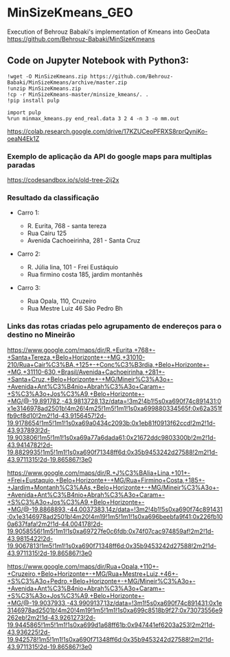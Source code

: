 # MinSizeKmeans_GEO
Execution of Behrouz Babaki's implementation of Kmeans into GeoData https://github.com/Behrouz-Babaki/MinSizeKmeans


## Code on Jupyter Notebook with Python3:

```
!wget -O MinSizeKmeans.zip https://github.com/Behrouz-Babaki/MinSizeKmeans/archive/master.zip
!unzip MinSizeKmeans.zip
!cp -r MinSizeKmeans-master/minsize_kmeans/. .
!pip install pulp
```

```
import pulp
%run minmax_kmeans.py end_real.data 3 2 4 -n 3 -o mm.out
```

https://colab.research.google.com/drive/17KZUCeoPFRXS8rprQyniKo-oeaN4Ek1Z


### Exemplo de aplicação da API do google maps para multiplas paradas

https://codesandbox.io/s/old-tree-2ij2x

### Resultado da classificação

* Carro 1:

  * R. Eurita, 768 - santa tereza
  * Rua Cairu 125
  * Avenida Cachoeirinha, 281 - Santa Cruz

* Carro 2:
  * R. Júlia lina, 101 - Frei Eustáquio
  * Rua firmino costa 185, jardim montanhês

* Carro 3:
  * Rua Opala, 110, Cruzeiro
  * Rua Mestre Luiz 46 São Pedro Bh


### Links das rotas criadas pelo agrupamento de endereços para o destino no Mineirão


https://www.google.com/maps/dir/R.+Eurita,+768+-+Santa+Tereza,+Belo+Horizonte+-+MG,+31010-210/Rua+Cair%C3%BA,+125+-+Conc%C3%B3rdia,+Belo+Horizonte+-+MG,+31110-630,+Brasil/Avenida+Cachoeirinha,+281+-+Santa+Cruz,+Belo+Horizonte+-+MG/Mineir%C3%A3o+-+Avenida+Ant%C3%B4nio+Abrah%C3%A3o+Caram+-+S%C3%A3o+Jos%C3%A9,+Belo+Horizonte+-+MG/@-19.891782,-43.9813728,13z/data=!3m2!4b1!5s0xa690f74c891431:0x1e3146978ad2501b!4m26!4m25!1m5!1m1!1s0xa699880334565f:0x62a351ffb9cf8d10!2m2!1d-43.9156457!2d-19.9178654!1m5!1m1!1s0xa69a0434c2093b:0x1eb81f0913f62ccd!2m2!1d-43.937893!2d-19.903806!1m5!1m1!1s0xa69a77a6dada61:0x21672ddc9803300b!2m2!1d-43.9414782!2d-19.8829935!1m5!1m1!1s0xa690f71348ff6d:0x35b9453242d27588!2m2!1d-43.9711315!2d-19.865867!3e0


https://www.google.com/maps/dir/R.+J%C3%BAlia+Lina,+101+-+Frei+Eustaquio,+Belo+Horizonte+-+MG/Rua+Firmino+Costa,+185+-+Jardim+Montanh%C3%AAs,+Belo+Horizonte+-+MG/Mineir%C3%A3o+-+Avenida+Ant%C3%B4nio+Abrah%C3%A3o+Caram+-+S%C3%A3o+Jos%C3%A9,+Belo+Horizonte+-+MG/@-19.8868893,-44.0037383,14z/data=!3m2!4b1!5s0xa690f74c891431:0x1e3146978ad2501b!4m20!4m19!1m5!1m1!1s0xa696beebfa9f41:0x226fb100a637fafa!2m2!1d-44.004178!2d-19.9058556!1m5!1m1!1s0xa69727fe0c6fdb:0x74f07cac974859af!2m2!1d-43.9815422!2d-19.9067813!1m5!1m1!1s0xa690f71348ff6d:0x35b9453242d27588!2m2!1d-43.9711315!2d-19.865867!3e0


https://www.google.com/maps/dir/Rua+Opala,+110+-+Cruzeiro,+Belo+Horizonte+-+MG/Rua+Mestre+Luiz,+46+-+S%C3%A3o+Pedro,+Belo+Horizonte+-+MG/Mineir%C3%A3o+-+Avenida+Ant%C3%B4nio+Abrah%C3%A3o+Caram+-+S%C3%A3o+Jos%C3%A9,+Belo+Horizonte+-+MG/@-19.9037933,-43.9909137,13z/data=!3m1!5s0xa690f74c891431:0x1e3146978ad2501b!4m20!4m19!1m5!1m1!1s0xa699c8518b9f27:0x73073556e9262eb!2m2!1d-43.9261273!2d-19.9445865!1m5!1m1!1s0xa699d1a68ff61b:0x947441ef6203a253!2m2!1d-43.936225!2d-19.942578!1m5!1m1!1s0xa690f71348ff6d:0x35b9453242d27588!2m2!1d-43.9711315!2d-19.865867!3e0
